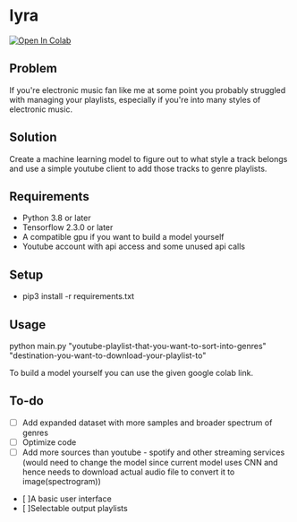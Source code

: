 # lyra

[![Open In Colab](https://colab.research.google.com/assets/colab-badge.svg)](https://colab.research.google.com/github//hcbt/lyra/blob/master/lyra.ipynb)

## Problem

If you're electronic music fan like me at some point you probably struggled with managing your playlists, especially if you're into many styles of electronic music. 

## Solution

Create a machine learning model to figure out to what style a track belongs and use a simple youtube client to add those tracks to genre playlists.

## Requirements

* Python 3.8 or later
* Tensorflow 2.3.0 or later
* A compatible gpu if you want to build a model yourself
* Youtube account with api access and some unused api calls

## Setup

* pip3 install -r requirements.txt

## Usage

python main.py "youtube-playlist-that-you-want-to-sort-into-genres" "destination-you-want-to-download-your-playlist-to"

To build a model yourself you can use the given google colab link.

## To-do

- [ ] Add expanded dataset with more samples and broader spectrum of genres
- [ ] Optimize code
- [ ] Add more sources than youtube - spotify and other streaming services (would need to change the model since current model uses CNN and hence needs to download actual audio file to convert it to image(spectrogram))
- [ ]A basic user interface
- [ ]Selectable output playlists